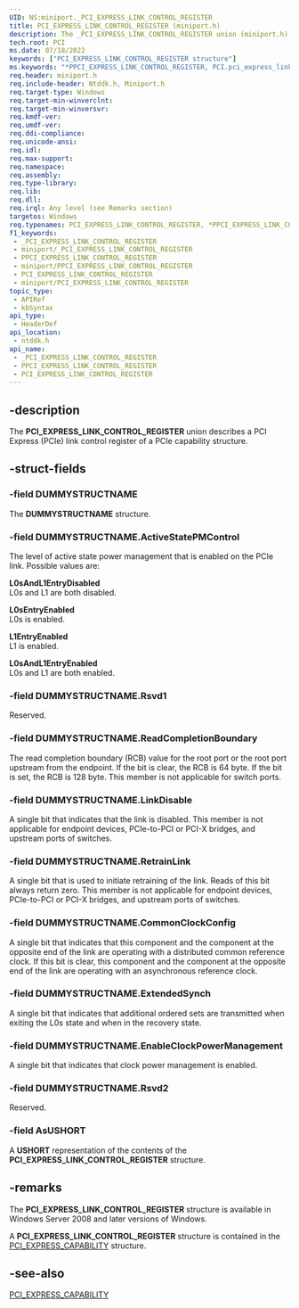 ```yaml
---
UID: NS:miniport._PCI_EXPRESS_LINK_CONTROL_REGISTER
title: PCI_EXPRESS_LINK_CONTROL_REGISTER (miniport.h)
description: The _PCI_EXPRESS_LINK_CONTROL_REGISTER union (miniport.h) describes a PCI Express (PCIe) link control register of a PCIe capability structure.
tech.root: PCI
ms.date: 07/18/2022
keywords: ["PCI_EXPRESS_LINK_CONTROL_REGISTER structure"]
ms.keywords: "*PPCI_EXPRESS_LINK_CONTROL_REGISTER, PCI.pci_express_link_control_register, PCI_EXPRESS_LINK_CONTROL_REGISTER, PCI_EXPRESS_LINK_CONTROL_REGISTER union [Buses], PPCI_EXPRESS_LINK_CONTROL_REGISTER, PPCI_EXPRESS_LINK_CONTROL_REGISTER union pointer [Buses], _PCI_EXPRESS_LINK_CONTROL_REGISTER, ntddk/PCI_EXPRESS_LINK_CONTROL_REGISTER, ntddk/PPCI_EXPRESS_LINK_CONTROL_REGISTER, pci_struct_0fc5be0f-aae8-4d59-a569-030eb593e927.xml"
req.header: miniport.h
req.include-header: Ntddk.h, Miniport.h
req.target-type: Windows
req.target-min-winverclnt: 
req.target-min-winversvr: 
req.kmdf-ver: 
req.umdf-ver: 
req.ddi-compliance: 
req.unicode-ansi: 
req.idl: 
req.max-support: 
req.namespace: 
req.assembly: 
req.type-library: 
req.lib: 
req.dll: 
req.irql: Any level (see Remarks section)
targetos: Windows
req.typenames: PCI_EXPRESS_LINK_CONTROL_REGISTER, *PPCI_EXPRESS_LINK_CONTROL_REGISTER
f1_keywords:
 - _PCI_EXPRESS_LINK_CONTROL_REGISTER
 - miniport/_PCI_EXPRESS_LINK_CONTROL_REGISTER
 - PPCI_EXPRESS_LINK_CONTROL_REGISTER
 - miniport/PPCI_EXPRESS_LINK_CONTROL_REGISTER
 - PCI_EXPRESS_LINK_CONTROL_REGISTER
 - miniport/PCI_EXPRESS_LINK_CONTROL_REGISTER
topic_type:
 - APIRef
 - kbSyntax
api_type:
 - HeaderDef
api_location:
 - ntddk.h
api_name:
 - _PCI_EXPRESS_LINK_CONTROL_REGISTER
 - PPCI_EXPRESS_LINK_CONTROL_REGISTER
 - PCI_EXPRESS_LINK_CONTROL_REGISTER
---
```


## -description

The **PCI_EXPRESS_LINK_CONTROL_REGISTER** union describes a PCI Express (PCIe) link control register of a PCIe capability structure.

## -struct-fields

### -field DUMMYSTRUCTNAME

The **DUMMYSTRUCTNAME** structure.

### -field DUMMYSTRUCTNAME.ActiveStatePMControl

The level of active state power management that is enabled on the PCIe link. Possible values are:

**L0sAndL1EntryDisabled**  
L0s and L1 are both disabled.

**L0sEntryEnabled**  
L0s is enabled.

**L1EntryEnabled**  
L1 is enabled.

**L0sAndL1EntryEnabled**  
L0s and L1 are both enabled.

### -field DUMMYSTRUCTNAME.Rsvd1

Reserved.

### -field DUMMYSTRUCTNAME.ReadCompletionBoundary

The read completion boundary (RCB) value for the root port or the root port upstream from the endpoint. If the bit is clear, the RCB is 64 byte. If the bit is set, the RCB is 128 byte. This member is not applicable for switch ports.

### -field DUMMYSTRUCTNAME.LinkDisable

A single bit that indicates that the link is disabled. This member is not applicable for endpoint devices, PCIe-to-PCI or PCI-X bridges, and upstream ports of switches.

### -field DUMMYSTRUCTNAME.RetrainLink

A single bit that is used to initiate retraining of the link. Reads of this bit always return zero. This member is not applicable for endpoint devices, PCIe-to-PCI or PCI-X bridges, and upstream ports of switches.

### -field DUMMYSTRUCTNAME.CommonClockConfig

A single bit that indicates that this component and the component at the opposite end of the link are operating with a distributed common reference clock. If this bit is clear, this component and the component at the opposite end of the link are operating with an asynchronous reference clock.

### -field DUMMYSTRUCTNAME.ExtendedSynch

A single bit that indicates that additional ordered sets are transmitted when exiting the L0s state and when in the recovery state.

### -field DUMMYSTRUCTNAME.EnableClockPowerManagement

A single bit that indicates that clock power management is enabled.

### -field DUMMYSTRUCTNAME.Rsvd2

Reserved.

### -field AsUSHORT

A **USHORT** representation of the contents of the **PCI_EXPRESS_LINK_CONTROL_REGISTER** structure.

## -remarks

The **PCI_EXPRESS_LINK_CONTROL_REGISTER** structure is available in Windows Server 2008 and later versions of Windows.

A **PCI_EXPRESS_LINK_CONTROL_REGISTER** structure is contained in the [PCI_EXPRESS_CAPABILITY](../ntddk/ns-ntddk-_pci_express_capability.md) structure.

## -see-also

[PCI_EXPRESS_CAPABILITY](../ntddk/ns-ntddk-_pci_express_capability.md)